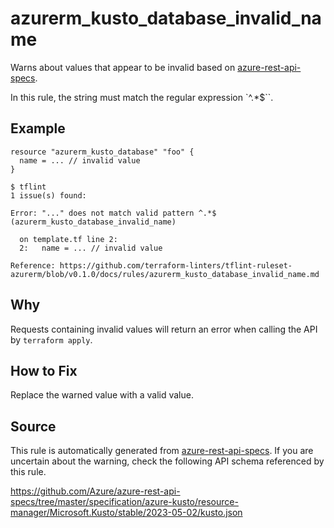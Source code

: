 <!--- This file generated by `tools/apispec-rule-gen/main.go`. DO NOT EDIT --->

# azurerm_kusto_database_invalid_name

Warns about values that appear to be invalid based on [azure-rest-api-specs](https://github.com/Azure/azure-rest-api-specs).

In this rule, the string must match the regular expression `^.*$``.

## Example

```hcl
resource "azurerm_kusto_database" "foo" {
  name = ... // invalid value
}
```

```
$ tflint
1 issue(s) found:

Error: "..." does not match valid pattern ^.*$ (azurerm_kusto_database_invalid_name)

  on template.tf line 2:
  2:   name = ... // invalid value

Reference: https://github.com/terraform-linters/tflint-ruleset-azurerm/blob/v0.1.0/docs/rules/azurerm_kusto_database_invalid_name.md

```

## Why

Requests containing invalid values will return an error when calling the API by `terraform apply`.

## How to Fix

Replace the warned value with a valid value.

## Source

This rule is automatically generated from [azure-rest-api-specs](https://github.com/Azure/azure-rest-api-specs). If you are uncertain about the warning, check the following API schema referenced by this rule.

https://github.com/Azure/azure-rest-api-specs/tree/master/specification/azure-kusto/resource-manager/Microsoft.Kusto/stable/2023-05-02/kusto.json
